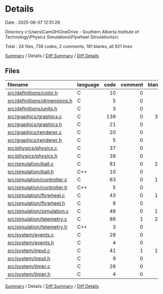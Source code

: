 # Details

Date : 2025-06-07 12:51:29

Directory c:\\Users\\CamGH\\OneDrive - Southern Alberta Institute of Technology\\Physics Simulations\\Flywheel Simulation\\src

Total : 24 files,  738 codes, 2 comments, 181 blanks, all 921 lines

[Summary](results.md) / Details / [Diff Summary](diff.md) / [Diff Details](diff-details.md)

## Files
| filename | language | code | comment | blank | total |
| :--- | :--- | ---: | ---: | ---: | ---: |
| [src/definitions/color.h](/src/definitions/color.h) | C | 10 | 0 | 2 | 12 |
| [src/definitions/dimensions.h](/src/definitions/dimensions.h) | C | 5 | 0 | 1 | 6 |
| [src/definitions/units.h](/src/definitions/units.h) | C | 3 | 0 | 1 | 4 |
| [src/graphics/graphics.c](/src/graphics/graphics.c) | C | 139 | 0 | 38 | 177 |
| [src/graphics/graphics.h](/src/graphics/graphics.h) | C | 21 | 0 | 6 | 27 |
| [src/graphics/renderer.c](/src/graphics/renderer.c) | C | 20 | 0 | 2 | 22 |
| [src/graphics/renderer.h](/src/graphics/renderer.h) | C | 5 | 0 | 1 | 6 |
| [src/physics/physics.c](/src/physics/physics.c) | C | 37 | 0 | 6 | 43 |
| [src/physics/physics.h](/src/physics/physics.h) | C | 39 | 0 | 9 | 48 |
| [src/simulation/ball.c](/src/simulation/ball.c) | C | 81 | 0 | 20 | 101 |
| [src/simulation/ball.h](/src/simulation/ball.h) | C++ | 10 | 0 | 2 | 12 |
| [src/simulation/controller.c](/src/simulation/controller.c) | C | 63 | 0 | 13 | 76 |
| [src/simulation/controller.h](/src/simulation/controller.h) | C++ | 5 | 0 | 1 | 6 |
| [src/simulation/flywheel.c](/src/simulation/flywheel.c) | C | 43 | 0 | 13 | 56 |
| [src/simulation/flywheel.h](/src/simulation/flywheel.h) | C | 8 | 0 | 2 | 10 |
| [src/simulation/simulation.c](/src/simulation/simulation.c) | C | 48 | 0 | 15 | 63 |
| [src/simulation/telemetry.c](/src/simulation/telemetry.c) | C | 86 | 1 | 23 | 110 |
| [src/simulation/telemetry.h](/src/simulation/telemetry.h) | C++ | 3 | 0 | 1 | 4 |
| [src/system/events.c](/src/system/events.c) | C | 28 | 0 | 5 | 33 |
| [src/system/events.h](/src/system/events.h) | C | 4 | 0 | 1 | 5 |
| [src/system/input.c](/src/system/input.c) | C | 41 | 1 | 11 | 53 |
| [src/system/input.h](/src/system/input.h) | C | 9 | 0 | 2 | 11 |
| [src/system/timer.c](/src/system/timer.c) | C | 26 | 0 | 5 | 31 |
| [src/system/timer.h](/src/system/timer.h) | C | 4 | 0 | 1 | 5 |

[Summary](results.md) / Details / [Diff Summary](diff.md) / [Diff Details](diff-details.md)